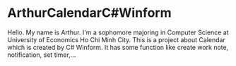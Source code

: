 # ArthurCalendarC#Winform
Hello. My name is Arthur. I'm a sophomore majoring in Computer Science at University of Economics Ho Chi Minh City.
This is a project about Calendar which is created by C# Winform. It has some function like create work note, notification, set timer,...
